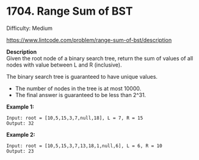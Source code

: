 # 1704. Range Sum of BST

Difficulty: Medium

https://www.lintcode.com/problem/range-sum-of-bst/description

**Description**  
Given the root node of a binary search tree, return the sum of values of all nodes with value between L and R (inclusive).

The binary search tree is guaranteed to have unique values.

* The number of nodes in the tree is at most 10000.
* The final answer is guaranteed to be less than 2^31.

**Example 1:**
```
Input: root = [10,5,15,3,7,null,18], L = 7, R = 15
Output: 32
```

**Example 2:**
```
Input: root = [10,5,15,3,7,13,18,1,null,6], L = 6, R = 10
Output: 23
```
